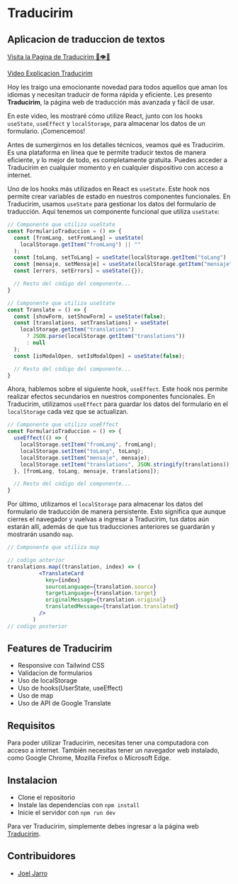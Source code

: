# Traducirim

## Aplicacion de traduccion de textos

[Visita la Pagina de Traducirim 👀👁👀](https://traducirim.netlify.app/)

[Video Explicacion Traducirim](https://user-images.githubusercontent.com/59368787/242406353-d9d8f2ab-c548-44c1-8984-d5723ded9533.mp4)


Hoy les traigo una emocionante novedad para todos aquellos que aman los idiomas y necesitan traducir de forma rápida y eficiente. Les presento **Traducirim**, la página web de traducción más avanzada y fácil de usar.

En este video, les mostraré cómo utilize React, junto con los hooks `useState`, `useEffect` y `localStorage`, para almacenar los datos de un formulario. ¡Comencemos!

Antes de sumergirnos en los detalles técnicos, veamos qué es Traducirim. Es una plataforma en línea que te permite traducir textos de manera eficiente, y lo mejor de todo, es completamente gratuita. Puedes acceder a Traducirim en cualquier momento y en cualquier dispositivo con acceso a internet.

Uno de los hooks más utilizados en React es `useState`. Este hook nos permite crear variables de estado en nuestros componentes funcionales. En Traducirim, usamos `useState` para gestionar los datos del formulario de traducción. Aquí tenemos un componente funcional que utiliza `useState`:

```jsx
// Componente que utiliza useState
const FormularioTraduccion = () => {
  const [fromLang, setFromLang] = useState(
    localStorage.getItem("fromLang") || ""
  );
  const [toLang, setToLang] = useState(localStorage.getItem("toLang") || "");
  const [mensaje, setMensaje] = useState(localStorage.getItem("mensaje") || "");
  const [errors, setErrors] = useState({});

  // Resto del código del componente...
}
```

```jsx
// Componente que utiliza useState
const Translate = () => {
  const [showForm, setShowForm] = useState(false);
  const [translations, setTranslations] = useState(
    localStorage.getItem("translations")
      ? JSON.parse(localStorage.getItem("translations"))
      : null
  );
  const [isModalOpen, setIsModalOpen] = useState(false);

  // Resto del código del componente...
}
```

Ahora, hablemos sobre el siguiente hook, `useEffect`. Este hook nos permite realizar efectos secundarios en nuestros componentes funcionales. En Traducirim, utilizamos `useEffect` para guardar los datos del formulario en el `localStorage` cada vez que se actualizan.
```jsx
// Componente que utiliza useEffect
const FormularioTraduccion = () => {
  useEffect(() => {
    localStorage.setItem("fromLang", fromLang);
    localStorage.setItem("toLang", toLang);
    localStorage.setItem("mensaje", mensaje);
    localStorage.setItem("translations", JSON.stringify(translations));
  }, [fromLang, toLang, mensaje, translations]);

  // Resto del código del componente...
}
```

Por último, utilizamos el `localStorage` para almacenar los datos del formulario de traducción de manera persistente. Esto significa que aunque cierres el navegador y vuelvas a ingresar a Traducirim, tus datos aún estarán allí, además de que tus traducciones anteriores se guardarán y mostrarán usando `map`.

```jsx
// Componente que utiliza map

// codigo anterior
translations.map((translation, index) => (
          <TranslateCard
            key={index}
            sourceLanguage={translation.source}
            targetLanguage={translation.target}
            originalMessage={translation.original}
            translatedMessage={translation.translated}
          />
        )
// codigo posterior
```

## Features de Traducirim
- Responsive con Tailwind CSS
- Validacion de formularios
- Uso de localStorage
- Uso de hooks(UserState, useEffect)
- Uso de map
- Uso de API de Google Translate

## Requisitos

Para poder utilizar Traducirim, necesitas tener una computadora con acceso a internet. También necesitas tener un navegador web instalado, como Google Chrome, Mozilla Firefox o Microsoft Edge.

## Instalacion

- Clone el repositorio
- Instale las dependencias con `npm install`
- Inicie el servidor con `npm run dev`

Para ver Traducirim, simplemente debes ingresar a la página web [Traducirim](https://traducirim.netlify.app/).

## Contribuidores

- [Joel Jarro](https://github.com/Quirrod)
